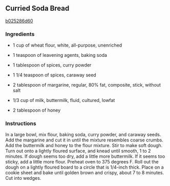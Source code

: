 ## Curried Soda Bread

[b025286d60](http://www.foodnetwork.com/recipes/curried-soda-bread-recipe.html)

### Ingredients

 - 1 cup of wheat flour, white, all-purpose, unenriched

 - 1 teaspoon of leavening agents, baking soda

 - 1 tablespoon of spices, curry powder

 - 1 1/4 teaspoon of spices, caraway seed

 - 2 tablespoon of margarine, regular, 80% fat, composite, stick, without salt

 - 1/3 cup of milk, buttermilk, fluid, cultured, lowfat

 - 2 tablespoon of honey

### Instructions

In a large bowl, mix flour, baking soda, curry powder, and caraway seeds. Add the margarine and cut it in until the mixture resembles coarse crumbs. Add the buttermilk and honey to the flour mixture. Stir to make soft dough. Turn out onto a lightly floured surface, and knead until smooth, 1 to 2 minutes. If dough seems too dry, add a little more buttermilk. If it seems too sticky, add a little more flour. Preheat oven to 375 degrees F. Roll out the dough on a lightly floured board to a circle that is 1/4-inch thick. Place on a cookie sheet and bake until golden brown and crispy, about 7 to 8 minutes. Cut into wedges.